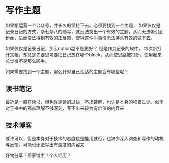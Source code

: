 # 写作主题

如果想运营一个公众号，并长久的坚持下去。必须要找到一个主题， 如果仅仅是记录日记的方式，杂七杂八的随写，就没法突出一个有效的主题，从而无法吸引到粉丝，进而没法得到有效的正反馈，使得这件叫事情无法持久有效的做下去。

如果仅仅是记录日记，那么notion岂不是更好？ 但是作为记录的软件， 每次新打开文档，却总是先要思考要把日记放在哪个block，从而使思路被打断。使用起来总觉得不是那么顺手。

如果需要找到一个主题，那么针对自己合适的主题会有哪些呢？

## 读书笔记

最近是一直在读书，但也许是读的过快，不求甚解，也许是本身的积累过少。似乎对于书中的观点理解不够深刻，写不出来较为有价值的内容来

## 技术博客

或许可以，但是本身对于技术的态度也是能用就行，也缺少深入调查和写作的动机与反馈。可能也无法写出有深度的内容来

好物分享？居家博主？个人经历？